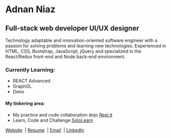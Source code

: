 <h1>Adnan Niaz</h1>
<h2>Full-stack web developer UI/UX designer</h2>
<p>
    Technology adaptable and innovation-oriented software engineer with a passion for solving problems and learning new
    technologies. Experienced in HTML, CSS, Bootstrap, JavaScript, jQuery and specialized in the React/Redux front-end
    and Node back-end environment.
</p>
<h3>Currently Learning:</h3>
<ul>
    <li>REACT Advanced</li>
    <li>GraphGL</li>
    <li>Deno</li>
</ul>

<h4>My tinkering area:</h4>
<ul>
    <li>My practice and code collaboration dojo <a href="https://repl.it/@adnanniaz">Repl.it </a></li>
    <li>Learn, Code and Challenge <a href="https://www.sololearn.com/Profile/383429">SoloLearn </a></li>
</ul>
<p>
    <a href="https://www.sanistudio.online">Website</a>&nbsp;&nbsp;|
    <a href="https://drive.google.com/open?id=1Kd3K2eCeDBLFDuSfHqVtPW3C3ACL7ueC">Resume</a>&nbsp;&nbsp;|
    <a href="mailto:adnanniaz77@yahoo.com">Email</a>&nbsp;&nbsp;|
    <a href="https://www.linkedin.com/in/adnanniaz77/">LinkedIn</a>
</p>&nbsp;
</p>